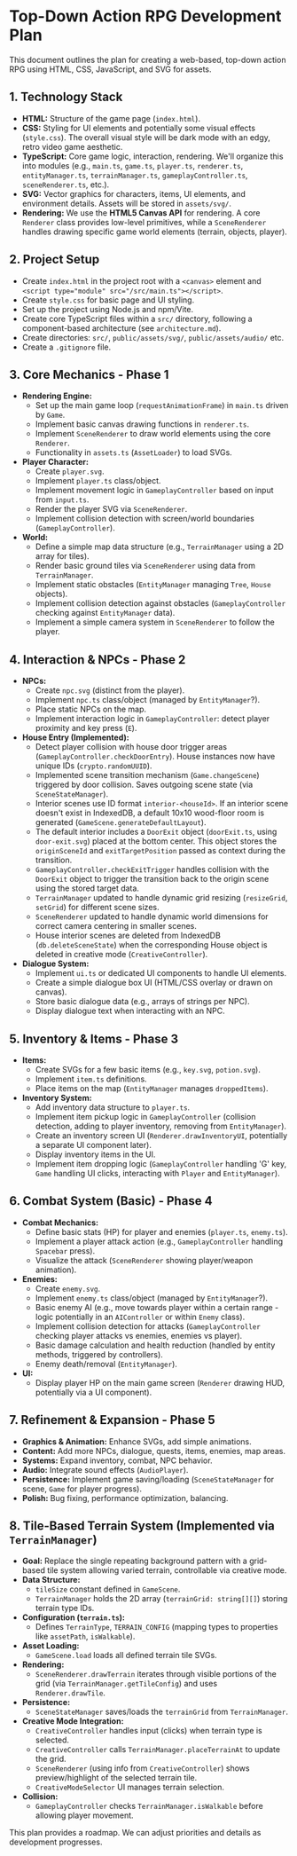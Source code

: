 # Top-Down Action RPG Development Plan

This document outlines the plan for creating a web-based, top-down action RPG using HTML, CSS, JavaScript, and SVG for assets.

## 1. Technology Stack

*   **HTML:** Structure of the game page (`index.html`).
*   **CSS:** Styling for UI elements and potentially some visual effects (`style.css`). The overall visual style will be dark mode with an edgy, retro video game aesthetic.
*   **TypeScript:** Core game logic, interaction, rendering. We'll organize this into modules (e.g., `main.ts`, `game.ts`, `player.ts`, `renderer.ts`, `entityManager.ts`, `terrainManager.ts`, `gameplayController.ts`, `sceneRenderer.ts`, etc.).
*   **SVG:** Vector graphics for characters, items, UI elements, and environment details. Assets will be stored in `assets/svg/`.
*   **Rendering:** We use the **HTML5 Canvas API** for rendering. A core `Renderer` class provides low-level primitives, while a `SceneRenderer` handles drawing specific game world elements (terrain, objects, player).

## 2. Project Setup

*   Create `index.html` in the project root with a `<canvas>` element and `<script type="module" src="/src/main.ts"></script>`.
*   Create `style.css` for basic page and UI styling.
*   Set up the project using Node.js and npm/Vite.
*   Create core TypeScript files within a `src/` directory, following a component-based architecture (see `architecture.md`).
*   Create directories: `src/`, `public/assets/svg/`, `public/assets/audio/` etc.
*   Create a `.gitignore` file.

## 3. Core Mechanics - Phase 1

*   **Rendering Engine:**
    *   Set up the main game loop (`requestAnimationFrame`) in `main.ts` driven by `Game`.
    *   Implement basic canvas drawing functions in `renderer.ts`.
    *   Implement `SceneRenderer` to draw world elements using the core `Renderer`.
    *   Functionality in `assets.ts` (`AssetLoader`) to load SVGs.
*   **Player Character:**
    *   Create `player.svg`.
    *   Implement `player.ts` class/object.
    *   Implement movement logic in `GameplayController` based on input from `input.ts`.
    *   Render the player SVG via `SceneRenderer`.
    *   Implement collision detection with screen/world boundaries (`GameplayController`).
*   **World:**
    *   Define a simple map data structure (e.g., `TerrainManager` using a 2D array for tiles).
    *   Render basic ground tiles via `SceneRenderer` using data from `TerrainManager`.
    *   Implement static obstacles (`EntityManager` managing `Tree`, `House` objects).
    *   Implement collision detection against obstacles (`GameplayController` checking against `EntityManager` data).
    *   Implement a simple camera system in `SceneRenderer` to follow the player.

## 4. Interaction & NPCs - Phase 2

*   **NPCs:**
    *   Create `npc.svg` (distinct from the player).
    *   Implement `npc.ts` class/object (managed by `EntityManager`?).
    *   Place static NPCs on the map.
    *   Implement interaction logic in `GameplayController`: detect player proximity and key press (`E`).
*   **House Entry (Implemented):**
    *   Detect player collision with house door trigger areas (`GameplayController.checkDoorEntry`). House instances now have unique IDs (`crypto.randomUUID`).
    *   Implemented scene transition mechanism (`Game.changeScene`) triggered by door collision. Saves outgoing scene state (via `SceneStateManager`).
    *   Interior scenes use ID format `interior-<houseId>`. If an interior scene doesn't exist in IndexedDB, a default 10x10 wood-floor room is generated (`GameScene.generateDefaultLayout`).
    *   The default interior includes a `DoorExit` object (`doorExit.ts`, using `door-exit.svg`) placed at the bottom center. This object stores the `originSceneId` and `exitTargetPosition` passed as context during the transition.
    *   `GameplayController.checkExitTrigger` handles collision with the `DoorExit` object to trigger the transition back to the origin scene using the stored target data.
    *   `TerrainManager` updated to handle dynamic grid resizing (`resizeGrid`, `setGrid`) for different scene sizes.
    *   `SceneRenderer` updated to handle dynamic world dimensions for correct camera centering in smaller scenes.
    *   House interior scenes are deleted from IndexedDB (`db.deleteSceneState`) when the corresponding House object is deleted in creative mode (`CreativeController`).
*   **Dialogue System:**
    *   Implement `ui.ts` or dedicated UI components to handle UI elements.
    *   Create a simple dialogue box UI (HTML/CSS overlay or drawn on canvas).
    *   Store basic dialogue data (e.g., arrays of strings per NPC).
    *   Display dialogue text when interacting with an NPC.

## 5. Inventory & Items - Phase 3

*   **Items:**
    *   Create SVGs for a few basic items (e.g., `key.svg`, `potion.svg`).
    *   Implement `item.ts` definitions.
    *   Place items on the map (`EntityManager` manages `droppedItems`).
*   **Inventory System:**
    *   Add inventory data structure to `player.ts`.
    *   Implement item pickup logic in `GameplayController` (collision detection, adding to player inventory, removing from `EntityManager`).
    *   Create an inventory screen UI (`Renderer.drawInventoryUI`, potentially a separate UI component later).
    *   Display inventory items in the UI.
    *   Implement item dropping logic (`GameplayController` handling 'G' key, `Game` handling UI clicks, interacting with `Player` and `EntityManager`).

## 6. Combat System (Basic) - Phase 4

*   **Combat Mechanics:**
    *   Define basic stats (HP) for player and enemies (`player.ts`, `enemy.ts`).
    *   Implement a player attack action (e.g., `GameplayController` handling `Spacebar` press).
    *   Visualize the attack (`SceneRenderer` showing player/weapon animation).
*   **Enemies:**
    *   Create `enemy.svg`.
    *   Implement `enemy.ts` class/object (managed by `EntityManager`?).
    *   Basic enemy AI (e.g., move towards player within a certain range - logic potentially in an `AIController` or within `Enemy` class).
    *   Implement collision detection for attacks (`GameplayController` checking player attacks vs enemies, enemies vs player).
    *   Basic damage calculation and health reduction (handled by entity methods, triggered by controllers).
    *   Enemy death/removal (`EntityManager`).
*   **UI:**
    *   Display player HP on the main game screen (`Renderer` drawing HUD, potentially via a UI component).

## 7. Refinement & Expansion - Phase 5

*   **Graphics & Animation:** Enhance SVGs, add simple animations.
*   **Content:** Add more NPCs, dialogue, quests, items, enemies, map areas.
*   **Systems:** Expand inventory, combat, NPC behavior.
*   **Audio:** Integrate sound effects (`AudioPlayer`).
*   **Persistence:** Implement game saving/loading (`SceneStateManager` for scene, `Game` for player progress).
*   **Polish:** Bug fixing, performance optimization, balancing.

## 8. Tile-Based Terrain System (Implemented via `TerrainManager`)

*   **Goal:** Replace the single repeating background pattern with a grid-based tile system allowing varied terrain, controllable via creative mode.
*   **Data Structure:**
    *   `tileSize` constant defined in `GameScene`.
    *   `TerrainManager` holds the 2D array (`terrainGrid: string[][]`) storing terrain type IDs.
*   **Configuration (`terrain.ts`):**
    *   Defines `TerrainType`, `TERRAIN_CONFIG` (mapping types to properties like `assetPath`, `isWalkable`).
*   **Asset Loading:**
    *   `GameScene.load` loads all defined terrain tile SVGs.
*   **Rendering:**
    *   `SceneRenderer.drawTerrain` iterates through visible portions of the grid (via `TerrainManager.getTileConfig`) and uses `Renderer.drawTile`.
*   **Persistence:**
    *   `SceneStateManager` saves/loads the `terrainGrid` from `TerrainManager`.
*   **Creative Mode Integration:**
    *   `CreativeController` handles input (clicks) when terrain type is selected.
    *   `CreativeController` calls `TerrainManager.placeTerrainAt` to update the grid.
    *   `SceneRenderer` (using info from `CreativeController`) shows preview/highlight of the selected terrain tile.
    *   `CreativeModeSelector` UI manages terrain selection.
*   **Collision:**
    *   `GameplayController` checks `TerrainManager.isWalkable` before allowing player movement.

This plan provides a roadmap. We can adjust priorities and details as development progresses. 